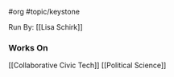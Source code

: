 #org #topic/keystone

Run By: [[Lisa Schirk]]

### Works On

[[Collaborative Civic Tech]]
[[Political Science]]
